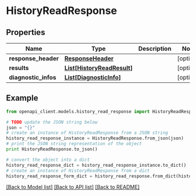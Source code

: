 # HistoryReadResponse


## Properties
Name | Type | Description | Notes
------------ | ------------- | ------------- | -------------
**response_header** | [**ResponseHeader**](ResponseHeader.md) |  | [optional] 
**results** | [**List[HistoryReadResult]**](HistoryReadResult.md) |  | [optional] 
**diagnostic_infos** | [**List[DiagnosticInfo]**](DiagnosticInfo.md) |  | [optional] 

## Example

```python
from openapi_client.models.history_read_response import HistoryReadResponse

# TODO update the JSON string below
json = "{}"
# create an instance of HistoryReadResponse from a JSON string
history_read_response_instance = HistoryReadResponse.from_json(json)
# print the JSON string representation of the object
print HistoryReadResponse.to_json()

# convert the object into a dict
history_read_response_dict = history_read_response_instance.to_dict()
# create an instance of HistoryReadResponse from a dict
history_read_response_form_dict = history_read_response.from_dict(history_read_response_dict)
```
[[Back to Model list]](../README.md#documentation-for-models) [[Back to API list]](../README.md#documentation-for-api-endpoints) [[Back to README]](../README.md)



